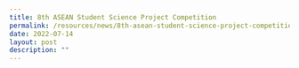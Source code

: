 ```yaml
---
title: 8th ASEAN Student Science Project Competition
permalink: /resources/news/8th-asean-student-science-project-competition
date: 2022-07-14
layout: post
description: ""
---
```

